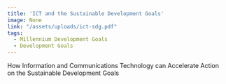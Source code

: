 ```yaml
---
title: 'ICT and the Sustainable Development Goals'
image: None
link: "/assets/uploads/ict-sdg.pdf"
tags:
  - Millennium Development Goals
  - Development Goals
---
```


<p>How Information and Communications Technology can Accelerate Action on the Sustainable Development Goals</p>
